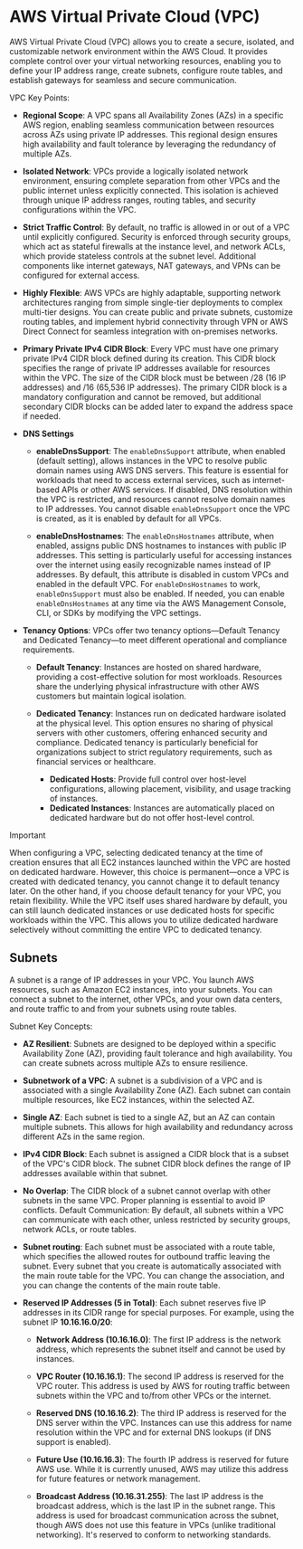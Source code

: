 # AWS Virtual Private Cloud (VPC)

AWS Virtual Private Cloud (VPC) allows you to create a secure, isolated, and customizable network environment within the AWS Cloud. It provides complete control over your virtual networking resources, enabling you to define your IP address range, create subnets, configure route tables, and establish gateways for seamless and secure communication.

VPC Key Points:

- **Regional Scope**: A VPC spans all Availability Zones (AZs) in a specific AWS region, enabling seamless communication between resources across AZs using private IP addresses. This regional design ensures high availability and fault tolerance by leveraging the redundancy of multiple AZs.

- **Isolated Network**: VPCs provide a logically isolated network environment, ensuring complete separation from other VPCs and the public internet unless explicitly connected. This isolation is achieved through unique IP address ranges, routing tables, and security configurations within the VPC.

- **Strict Traffic Control**: By default, no traffic is allowed in or out of a VPC until explicitly configured. Security is enforced through security groups, which act as stateful firewalls at the instance level, and network ACLs, which provide stateless controls at the subnet level. Additional components like internet gateways, NAT gateways, and VPNs can be configured for external access.

- **Highly Flexible**: AWS VPCs are highly adaptable, supporting network architectures ranging from simple single-tier deployments to complex multi-tier designs. You can create public and private subnets, customize routing tables, and implement hybrid connectivity through VPN or AWS Direct Connect for seamless integration with on-premises networks.

- **Primary Private IPv4 CIDR Block**: Every VPC must have one primary private IPv4 CIDR block defined during its creation. This CIDR block specifies the range of private IP addresses available for resources within the VPC. The size of the CIDR block must be between /28 (16 IP addresses) and /16 (65,536 IP addresses). The primary CIDR block is a mandatory configuration and cannot be removed, but additional secondary CIDR blocks can be added later to expand the address space if needed.

- **DNS Settings**

  - **enableDnsSupport**: The `enableDnsSupport` attribute, when enabled (default setting), allows instances in the VPC to resolve public domain names using AWS DNS servers. This feature is essential for workloads that need to access external services, such as internet-based APIs or other AWS services. If disabled, DNS resolution within the VPC is restricted, and resources cannot resolve domain names to IP addresses. You cannot disable `enableDnsSupport` once the VPC is created, as it is enabled by default for all VPCs.

  - **enableDnsHostnames**: The `enableDnsHostnames` attribute, when enabled, assigns public DNS hostnames to instances with public IP addresses. This setting is particularly useful for accessing instances over the internet using easily recognizable names instead of IP addresses. By default, this attribute is disabled in custom VPCs and enabled in the default VPC. For `enableDnsHostnames` to work, `enableDnsSupport` must also be enabled. If needed, you can enable `enableDnsHostnames` at any time via the AWS Management Console, CLI, or SDKs by modifying the VPC settings.

- **Tenancy Options**: VPCs offer two tenancy options—Default Tenancy and Dedicated Tenancy—to meet different operational and compliance requirements.

  - **Default Tenancy**: Instances are hosted on shared hardware, providing a cost-effective solution for most workloads. Resources share the underlying physical infrastructure with other AWS customers but maintain logical isolation.

  - **Dedicated Tenancy**: Instances run on dedicated hardware isolated at the physical level. This option ensures no sharing of physical servers with other customers, offering enhanced security and compliance. Dedicated tenancy is particularly beneficial for organizations subject to strict regulatory requirements, such as financial services or healthcare.

    - **Dedicated Hosts**: Provide full control over host-level configurations, allowing placement, visibility, and usage tracking of instances.
    - **Dedicated Instances**: Instances are automatically placed on dedicated hardware but do not offer host-level control.

> [!IMPORTANT]
> When configuring a VPC, selecting dedicated tenancy at the time of creation ensures that all EC2 instances launched within the VPC are hosted on dedicated hardware. However, this choice is permanent—once a VPC is created with dedicated tenancy, you cannot change it to default tenancy later. On the other hand, if you choose default tenancy for your VPC, you retain flexibility. While the VPC itself uses shared hardware by default, you can still launch dedicated instances or use dedicated hosts for specific workloads within the VPC. This allows you to utilize dedicated hardware selectively without committing the entire VPC to dedicated tenancy.

## Subnets

A subnet is a range of IP addresses in your VPC. You launch AWS resources, such as Amazon EC2 instances, into your subnets. You can connect a subnet to the internet, other VPCs, and your own data centers, and route traffic to and from your subnets using route tables.

Subnet Key Concepts:

- **AZ Resilient**: Subnets are designed to be deployed within a specific Availability Zone (AZ), providing fault tolerance and high availability. You can create subnets across multiple AZs to ensure resilience.

- **Subnetwork of a VPC**: A subnet is a subdivision of a VPC and is associated with a single Availability Zone (AZ). Each subnet can contain multiple resources, like EC2 instances, within the selected AZ.

- **Single AZ**: Each subnet is tied to a single AZ, but an AZ can contain multiple subnets. This allows for high availability and redundancy across different AZs in the same region.

- **IPv4 CIDR Block**: Each subnet is assigned a CIDR block that is a subset of the VPC's CIDR block. The subnet CIDR block defines the range of IP addresses available within that subnet.

- **No Overlap**: The CIDR block of a subnet cannot overlap with other subnets in the same VPC. Proper planning is essential to avoid IP conflicts.
  Default Communication: By default, all subnets within a VPC can communicate with each other, unless restricted by security groups, network ACLs, or route tables.

- **Subnet routing**: Each subnet must be associated with a route table, which specifies the allowed routes for outbound traffic leaving the subnet. Every subnet that you create is automatically associated with the main route table for the VPC. You can change the association, and you can change the contents of the main route table.

- **Reserved IP Addresses (5 in Total)**: Each subnet reserves five IP addresses in its CIDR range for special purposes. For example, using the subnet IP **10.16.16.0/20**:

  - **Network Address (10.16.16.0)**: The first IP address is the network address, which represents the subnet itself and cannot be used by instances.

  - **VPC Router (10.16.16.1)**: The second IP address is reserved for the VPC router. This address is used by AWS for routing traffic between subnets within the VPC and to/from other VPCs or the internet.

  - **Reserved DNS (10.16.16.2)**: The third IP address is reserved for the DNS server within the VPC. Instances can use this address for name resolution within the VPC and for external DNS lookups (if DNS support is enabled).

  - **Future Use (10.16.16.3)**: The fourth IP address is reserved for future AWS use. While it is currently unused, AWS may utilize this address for future features or network management.

  - **Broadcast Address (10.16.31.255)**: The last IP address is the broadcast address, which is the last IP in the subnet range. This address is used for broadcast communication across the subnet, though AWS does not use this feature in VPCs (unlike traditional networking). It's reserved to conform to networking standards.
